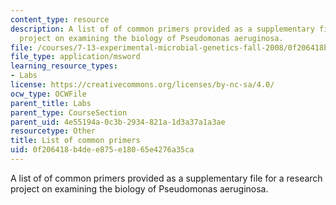 ```yaml
---
content_type: resource
description: A list of of common primers provided as a supplementary file for a research
  project on examining the biology of Pseudomonas aeruginosa.
file: /courses/7-13-experimental-microbial-genetics-fall-2008/0f206418b4dee875e18065e4276a35ca_Common_Primers.xls
file_type: application/msword
learning_resource_types:
- Labs
license: https://creativecommons.org/licenses/by-nc-sa/4.0/
ocw_type: OCWFile
parent_title: Labs
parent_type: CourseSection
parent_uid: 4e55194a-0c3b-2934-821a-1d3a37a1a3ae
resourcetype: Other
title: List of common primers
uid: 0f206418-b4de-e875-e180-65e4276a35ca
---
```

A list of of common primers provided as a supplementary file for a research project on examining the biology of Pseudomonas aeruginosa.